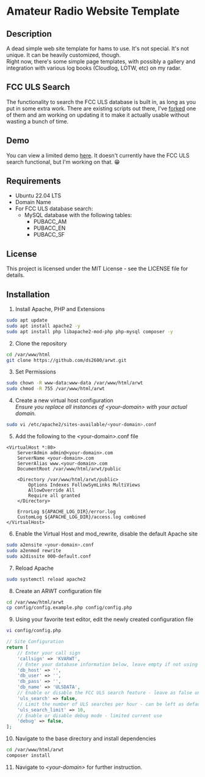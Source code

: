 # Amateur Radio Website Template

## Description

A dead simple web site template for hams to use. It's not special. It's not unique. It can be heavily customized, though.  
Right now, there's some simple page templates, with possibly a gallery and integration with various log books (Cloudlog, LOTW, etc) on my radar.

## FCC ULS Search
The functionality to search the FCC ULS database is built in, as long as you put in some extra work. There are existing scripts out there, I've [forked](https://www.github.com/ds2600/FCCULS-mysql2) one of them and am working on updating it to make it actually usable without wasting a bunch of time.  

## Demo
You can view a limited demo [here](http://arwt.ds2600.com). It doesn't currently have the FCC ULS search functional, but I'm working on that. 😁

## Requirements
- Ubuntu 22.04 LTS
- Domain Name
- For FCC ULS database search:
  - MySQL database with the following tables:
    - PUBACC_AM
    - PUBACC_EN
    - PUBACC_SF

## License

This project is licensed under the MIT License - see the LICENSE file for details.

## Installation

1. Install Apache, PHP and Extensions
```bash
sudo apt update
sudo apt install apache2 -y
sudo apt install php libapache2-mod-php php-mysql composer -y
```
2. Clone the repository
```bash
cd /var/www/html
git clone https://github.com/ds2600/arwt.git
```
3. Set Permissions
```bash
sudo chown -R www-data:www-data /var/www/html/arwt
sudo chmod -R 755 /var/www/html/arwt
```

4. Create a new virtual host configuration  
*Ensure you replace all instances of &lt;your-domain&gt; with your actual domain.*
```bash
sudo vi /etc/apache2/sites-available/<your-domain>.conf
```

5. Add the following to the &lt;your-domain&gt;.conf file
```apacheconf
<VirtualHost *:80>
    ServerAdmin admin@<your-domain>.com
    ServerName <your-domain>.com
    ServerAlias www.<your-domain>.com
    DocumentRoot /var/www/html/arwt/public

    <Directory /var/www/html/arwt/public>
        Options Indexes FollowSymLinks MultiViews
        AllowOverride All
        Require all granted
    </Directory>

    ErrorLog ${APACHE_LOG_DIR}/error.log
    CustomLog ${APACHE_LOG_DIR}/access.log combined
</VirtualHost>
```
6. Enable the Virtual Host and mod_rewrite, disable the default Apache site
```bash
sudo a2ensite <your-domain>.conf
sudo a2enmod rewrite
sudo a2dissite 000-default.conf
```
7. Reload Apache
```bash
sudo systemctl reload apache2
```

8. Create an ARWT configuration file
```bash
cd /var/www/html/arwt
cp config/config.example.php config/config.php
```

9. Using your favorite text editor, edit the newly created configuration file
```bash
vi config/config.php
```

```php
// Site Configuration
return [
	// Enter your call sign
	'callsign' => 'KVARWT', 
	// Enter your database information below, leave empty if not using the FCC ULS Search
	'db_host' => '', 
	'db_user' => '',
	'db_pass' => '',
	'db_name' => 'ULSDATA',
	// Enable or disable the FCC ULS search feature - leave as false unless you know otherwise
	'uls_search' => false,
	// Limit the number of ULS searches per hour - can be left as default
	'uls_search_limit' => 10,
	// Enable or disable debug mode - limited current use
	'debug' => false,
];
```

10. Navigate to the base directory and install dependencies
```bash
cd /var/www/html/arwt  
composer install
```

11. Navigate to *&lt;your-domain&gt;* for further instruction.


